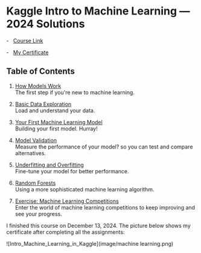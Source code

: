 Kaggle Intro to Machine Learning — 2024 Solutions 
=====================

-   [Course Link](https://www.kaggle.com/learn/intro-to-machine-learning)

-   [My Certificate](https://www.kaggle.com/learn/certification/dariushbabaki/intro-to-machine-learning)


## Table of Contents 

1. [How Models Work](https://www.kaggle.com/dansbecker/how-models-work)   
The first step if you're new to machine learning.

2. [Basic Data Exploration](intro_to_machine_learning/02-explore-your-data.ipynb)  
Load and understand your data.

3. [Your First Machine Learning Model](intro_to_machine_learning/03-your-first-machine-learning-model.ipynb)   
Building your first model. Hurray!

4. [Model Validation](intro_to_machine_learning/04-model-validation.ipynb)  
Measure the performance of your model? so you can test and compare alternatives.

1. [Underfitting and Overfitting](intro_to_machine_learning/05-underfitting-and-overfitting.ipynb)  
Fine-tune your model for better performance.

6. [Random Forests](intro_to_machine_learning/06-random-forests.ipynb)  
Using a more sophisticated machine learning algorithm.

7. [Exercise: Machine Learning Competitions](intro_to_machine_learning/07-machine-learning-competitions.ipynb)  
Enter the world of machine learning competitions to keep improving and see your progress.


I finished this course on December 13, 2024.
The picture below shows my certificate after completing all the assignments:

![Intro_Machine_Learning_in_Kaggle](image/machine learning.png)

